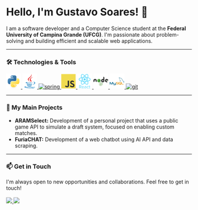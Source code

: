 # Hello, I'm Gustavo Soares! 👋

<p align="left">
  I am a software developer and a Computer Science student at the <strong>Federal University of Campina Grande (UFCG)</strong>. 
  I'm passionate about problem-solving and building efficient and scalable web applications.
</p>

---

### 🛠️ Technologies & Tools

<p align="left">
  <a href="https://www.python.org" target="_blank" rel="noreferrer"> <img src="https://raw.githubusercontent.com/devicons/devicon/master/icons/python/python-original.svg" alt="python" width="40" height="40"/> </a>
  <a href="https://www.java.com" target="_blank" rel="noreferrer"> <img src="https://raw.githubusercontent.com/devicons/devicon/master/icons/java/java-original.svg" alt="java" width="40" height="40"/> </a>
  <a href="https://spring.io/" target="_blank" rel="noreferrer"> <img src="https://www.vectorlogo.zone/logos/springio/springio-icon.svg" alt="spring" width="40" height="40"/> </a>
  <a href="https://developer.mozilla.org/en-US/docs/Web/JavaScript" target="_blank" rel="noreferrer"> <img src="https://raw.githubusercontent.com/devicons/devicon/master/icons/javascript/javascript-original.svg" alt="javascript" width="40" height="40"/> </a>
  <a href="https://reactjs.org/" target="_blank" rel="noreferrer"> <img src="https://raw.githubusercontent.com/devicons/devicon/master/icons/react/react-original-wordmark.svg" alt="react" width="40" height="40"/> </a>
  <a href="https://nodejs.org" target="_blank" rel="noreferrer"> <img src="https://raw.githubusercontent.com/devicons/devicon/master/icons/nodejs/nodejs-original-wordmark.svg" alt="nodejs" width="40" height="40"/> </a>
  <a href="https://www.mysql.com/" target="_blank" rel="noreferrer"> <img src="https://raw.githubusercontent.com/devicons/devicon/master/icons/mysql/mysql-original-wordmark.svg" alt="mysql" width="40" height="40"/> </a>
  <a href="https://git-scm.com/" target="_blank" rel="noreferrer"> <img src="https://www.vectorlogo.zone/logos/git-scm/git-scm-icon.svg" alt="git" width="40" height="40"/> </a>
</p>

---

### 🚀 My Main Projects

* **ARAMSelect:** Development of a personal project that uses a public game API to simulate a draft system, focused on enabling custom matches.
* **FuriaCHAT:** Development of a web chatbot using AI API and data scraping.

---


### 📫 Get in Touch

<p align="left">
  I'm always open to new opportunities and collaborations. Feel free to get in touch!
  <br/><br/>
  <a href="mailto:gustavo.soares@ccc.ufcg.edu.br">
    <img src="https://img.shields.io/badge/Email-gustavo.soares@ccc.ufcg.edu.br-blue?style=for-the-badge&logo=gmail">
  </a>
  <a href="https://www.linkedin.com/in/gutocz/" target="_blank">
    <img src="https://img.shields.io/badge/LinkedIn-Gustavo_Soares-blue?style=for-the-badge&logo=linkedin">
  </a>
</p>
